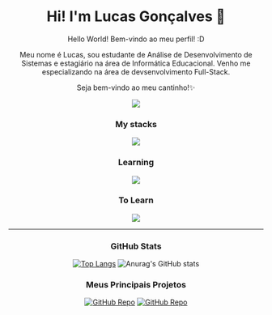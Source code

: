 
<h1 align="center">Hi! I'm Lucas Gonçalves 👋</h1>
<div align="center">
<p>
  Hello World! Bem-vindo ao meu perfil! :D
  
  Meu nome é Lucas, sou estudante de Análise de Desenvolvimento de Sistemas e estagiário na área de Informática Educacional. Venho me especializando na área de devsenvolvimento Full-Stack. 
  
  Seja bem-vindo ao meu cantinho!✨
</p>

<img src="https://i.pinimg.com/originals/29/12/98/29129842108c46684a26c427741db074.gif">

### My stacks

<p align="center">
  <a href="https://skillicons.dev">
    <img src="https://skillicons.dev/icons?i=html,css,js,typescript,angular,java,python,nodejs,mysql,postgresql,git,github" />
  </a>
</p>


### Learning

<p align="center">
  <a href="https://skillicons.dev">
    <img src="https://skillicons.dev/icons?i=angular,react,java,c,cpp,nodejs,spring,aws" />
  </a>
</p>

### To Learn

<p align="center">
  <a href="https://skillicons.dev">
    <img src="https://skillicons.dev/icons?i=kotlin,ruby,jquery" />
  </a>
</p>

<hr/>

### GitHub Stats

[![Top Langs](https://github-readme-stats.vercel.app/api/top-langs/?username=Lucc-Minerva&layout=donut&theme=radical)](https://github.com/Lucc-Minerva/Lucc-Minerva)
![Anurag's GitHub stats](https://github-readme-stats.vercel.app/api?username=Lucc-Minerva&show_icons=true&theme=radical)

### Meus Principais Projetos
[![GitHub Repo](https://github-readme-stats.vercel.app/api/pin/?username=Lucc-Minerva&repo=To-Do-List_Java&theme=radical)](https://github.com/Lucc-Minerva/To-Do-List_Java)
[![GitHub Repo](https://github-readme-stats.vercel.app/api/pin/?username=Lucc-Minerva&repo=Angular-Blog&theme=radical)](https://github.com/Lucc-Minerva/Angular-Blog)

</div>
